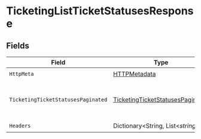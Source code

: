 # TicketingListTicketStatusesResponse


## Fields

| Field                                                                                           | Type                                                                                            | Required                                                                                        | Description                                                                                     |
| ----------------------------------------------------------------------------------------------- | ----------------------------------------------------------------------------------------------- | ----------------------------------------------------------------------------------------------- | ----------------------------------------------------------------------------------------------- |
| `HttpMeta`                                                                                      | [HTTPMetadata](../../Models/Components/HTTPMetadata.md)                                         | :heavy_check_mark:                                                                              | N/A                                                                                             |
| `TicketingTicketStatusesPaginated`                                                              | [TicketingTicketStatusesPaginated](../../Models/Components/TicketingTicketStatusesPaginated.md) | :heavy_minus_sign:                                                                              | The list of ticket statuses was retrieved.                                                      |
| `Headers`                                                                                       | Dictionary<String, List<*string*>>                                                              | :heavy_check_mark:                                                                              | N/A                                                                                             |